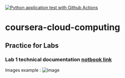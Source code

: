 [![Python application test with Github Actions](https://github.com/YiLiang0821/coursera-cloud-computing/actions/workflows/main.yml/badge.svg)](https://github.com/YiLiang0821/coursera-cloud-computing/actions/workflows/main.yml)

# coursera-cloud-computing
## Practice for Labs

### Lab 1 technical documentation [notbook link](https://colab.research.google.com/drive/1ocNSqJgd75HXn7R58HeT-8M0uZaEQkMo?usp=sharing)
Images example :
![image](https://user-images.githubusercontent.com/26132294/137937227-0dd42673-12cd-411f-a666-82f735dca56b.png)
